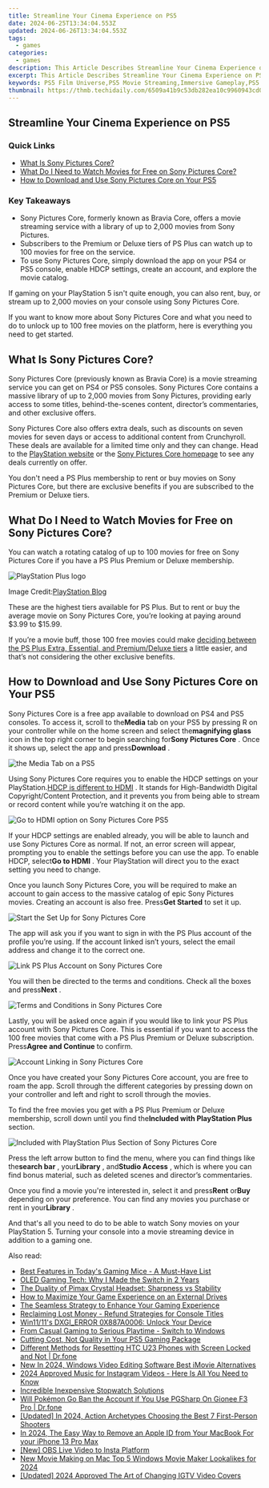 ```yaml
---
title: Streamline Your Cinema Experience on PS5
date: 2024-06-25T13:34:04.553Z
updated: 2024-06-26T13:34:04.553Z
tags:
  - games
categories:
  - games
description: This Article Describes Streamline Your Cinema Experience on PS5
excerpt: This Article Describes Streamline Your Cinema Experience on PS5
keywords: PS5 Film Universe,PS5 Movie Streaming,Immersive Gameplay,PS5 Theaterscape,Enhanced Gaming VR,Seamless Play Features,PS5 Cinematic Quality
thumbnail: https://thmb.techidaily.com/6509a41b9c53db282ea10c9960943cd0bc0006742138202a2ce5d3d561a1baf2.jpg
---
```


## Streamline Your Cinema Experience on PS5

### Quick Links

* [What Is Sony Pictures Core?](#what-is-sony-pictures-core)
* [What Do I Need to Watch Movies for Free on Sony Pictures Core?](#what-do-i-need-to-watch-movies-for-free-on-sony-pictures-core)
* [How to Download and Use Sony Pictures Core on Your PS5](#how-to-download-and-use-sony-pictures-core-on-your-ps5)

### Key Takeaways

* Sony Pictures Core, formerly known as Bravia Core, offers a movie streaming service with a library of up to 2,000 movies from Sony Pictures.
* Subscribers to the Premium or Deluxe tiers of PS Plus can watch up to 100 movies for free on the service.
* To use Sony Pictures Core, simply download the app on your PS4 or PS5 console, enable HDCP settings, create an account, and explore the movie catalog.

 If gaming on your PlayStation 5 isn't quite enough, you can also rent, buy, or stream up to 2,000 movies on your console using Sony Pictures Core.

 If you want to know more about Sony Pictures Core and what you need to do to unlock up to 100 free movies on the platform, here is everything you need to get started.

## What Is Sony Pictures Core?

 Sony Pictures Core (previously known as Bravia Core) is a movie streaming service you can get on PS4 or PS5 consoles. Sony Pictures Core contains a massive library of up to 2,000 movies from Sony Pictures, providing early access to some titles, behind-the-scenes content, director’s commentaries, and other exclusive offers.

 Sony Pictures Core also offers extra deals, such as discounts on seven movies for seven days or access to additional content from Crunchyroll. These deals are available for a limited time only and they can change. Head to the [PlayStation website](https://www.playstation.com/en-us/sony-pictures-core/) or the [Sony Pictures Core homepage](https://www.sonypicturescore.com/) to see any deals currently on offer.

 You don't need a PS Plus membership to rent or buy movies on Sony Pictures Core, but there are exclusive benefits if you are subscribed to the Premium or Deluxe tiers.

## What Do I Need to Watch Movies for Free on Sony Pictures Core?

 You can watch a rotating catalog of up to 100 movies for free on Sony Pictures Core if you have a PS Plus Premium or Deluxe membership.

![PlayStation Plus logo](https://thmb.techidaily.com/f7696c4ac1037e72f31c6b328a12ea085bd4635182093dadda40d9b14071da58.jpg)

 Image Credit:[PlayStation Blog](https://blog.playstation.com/2022/03/29/all-new-playstation-plus-launches-in-june-with-700-games-and-more-value-than-ever/)

 These are the highest tiers available for PS Plus. But to rent or buy the average movie on Sony Pictures Core, you’re looking at paying around $3.99 to $15.99.

 If you’re a movie buff, those 100 free movies could make [deciding between the PS Plus Extra, Essential, and Premium/Deluxe tiers](https://www.makeuseof.com/playstation-plus-essential-vs-extra-vs-premium/) a little easier, and that’s not considering the other exclusive benefits.

## How to Download and Use Sony Pictures Core on Your PS5

 Sony Pictures Core is a free app available to download on PS4 and PS5 consoles. To access it, scroll to the**Media** tab on your PS5 by pressing R on your controller while on the home screen and select the**magnifying glass** icon in the top right corner to begin searching for**Sony Pictures Core** . Once it shows up, select the app and press**Download** .

![the Media Tab on a PS5](https://static1.makeuseofimages.com/wordpress/wp-content/uploads/2023/12/media-tab-ps5.jpg)

 Using Sony Pictures Core requires you to enable the HDCP settings on your PlayStation.[HDCP is different to HDMI](https://www.makeuseof.com/hdcp-vs-hdmi-whats-the-difference/) . It stands for High-Bandwidth Digital Copyright/Content Protection, and it prevents you from being able to stream or record content while you’re watching it on the app.

![Go to HDMI option on Sony Pictures Core PS5](https://static1.makeuseofimages.com/wordpress/wp-content/uploads/2023/12/go-to-hdmi-sony-pictures-core-ps5.jpg)

 If your HDCP settings are enabled already, you will be able to launch and use Sony Pictures Core as normal. If not, an error screen will appear, prompting you to enable the settings before you can use the app. To enable HDCP, select**Go to HDMI** . Your PlayStation will direct you to the exact setting you need to change.

 Once you launch Sony Pictures Core, you will be required to make an account to gain access to the massive catalog of epic Sony Pictures movies. Creating an account is also free. Press**Get Started** to set it up.

![Start the Set Up for Sony Pictures Core](https://static1.makeuseofimages.com/wordpress/wp-content/uploads/2023/12/start-set-up-sony-pictures-core.jpg)

 The app will ask you if you want to sign in with the PS Plus account of the profile you’re using. If the account linked isn’t yours, select the email address and change it to the correct one.

![Link PS Plus Account on Sony Pictures Core](https://static1.makeuseofimages.com/wordpress/wp-content/uploads/2023/12/link-ps-plus-account-sony-pictures-core.jpg)

 You will then be directed to the terms and conditions. Check all the boxes and press**Next** .

![Terms and Conditions in Sony Pictures Core](https://static1.makeuseofimages.com/wordpress/wp-content/uploads/2023/12/terms-and-conditions-in-sony-pictures-core.jpg)

 Lastly, you will be asked once again if you would like to link your PS Plus account with Sony Pictures Core. This is essential if you want to access the 100 free movies that come with a PS Plus Premium or Deluxe subscription. Press**Agree and Continue** to confirm.

![Account Linking in Sony Pictures Core](https://static1.makeuseofimages.com/wordpress/wp-content/uploads/2023/12/account-linking-in-sony-pictures-core.jpg)

 Once you have created your Sony Pictures Core account, you are free to roam the app. Scroll through the different categories by pressing down on your controller and left and right to scroll through the movies.

 To find the free movies you get with a PS Plus Premium or Deluxe membership, scroll down until you find the**Included with PlayStation Plus** section.

![Included with PlayStation Plus Section of Sony Pictures Core](https://static1.makeuseofimages.com/wordpress/wp-content/uploads/2023/12/included-with-playstation-plus-section-of-sony-pictures-core.jpg)

 Press the left arrow button to find the menu, where you can find things like the**search bar** , your**Library** , and**Studio Access** , which is where you can find bonus material, such as deleted scenes and director’s commentaries.

 Once you find a movie you're interested in, select it and press**Rent** or**Buy** depending on your preference. You can find any movies you purchase or rent in your**Library** .

 And that's all you need to do to be able to watch Sony movies on your PlayStation 5\. Turning your console into a movie streaming device in addition to a gaming one.


<ins class="adsbygoogle"
     style="display:block"
     data-ad-format="autorelaxed"
     data-ad-client="ca-pub-7571918770474297"
     data-ad-slot="1223367746"></ins>



<ins class="adsbygoogle"
     style="display:block"
     data-ad-client="ca-pub-7571918770474297"
     data-ad-slot="8358498916"
     data-ad-format="auto"
     data-full-width-responsive="true"></ins>

<span class="atpl-alsoreadstyle">Also read:</span>
<div><ul>
<li><a href="https://games-able.techidaily.com/best-features-in-todays-gaming-mice-a-must-have-list/"><u>Best Features in Today's Gaming Mice - A Must-Have List</u></a></li>
<li><a href="https://games-able.techidaily.com/1719173428059-oled-gaming-tech-why-i-made-the-switch-in-2-years/"><u>OLED Gaming Tech: Why I Made the Switch in 2 Years</u></a></li>
<li><a href="https://games-able.techidaily.com/the-duality-of-pimax-crystal-headset-sharpness-vs-stability/"><u>The Duality of Pimax Crystal Headset: Sharpness vs Stability</u></a></li>
<li><a href="https://games-able.techidaily.com/how-to-maximize-your-game-experience-on-an-external-drives/"><u>How to Maximize Your Game Experience on an External Drives</u></a></li>
<li><a href="https://games-able.techidaily.com/the-seamless-strategy-to-enhance-your-gaming-experience/"><u>The Seamless Strategy to Enhance Your Gaming Experience</u></a></li>
<li><a href="https://games-able.techidaily.com/reclaiming-lost-money-refund-strategies-for-console-titles/"><u>Reclaiming Lost Money - Refund Strategies for Console Titles</u></a></li>
<li><a href="https://games-able.techidaily.com/win1111s-dxgierror-0x887a0006-unlock-your-device/"><u>Win11/11's DXGI_ERROR 0X887A0006: Unlock Your Device</u></a></li>
<li><a href="https://games-able.techidaily.com/from-casual-gaming-to-serious-playtime-switch-to-windows/"><u>From Casual Gaming to Serious Playtime - Switch to Windows</u></a></li>
<li><a href="https://games-able.techidaily.com/cutting-cost-not-quality-in-your-ps5-gaming-package/"><u>Cutting Cost, Not Quality in Your PS5 Gaming Package</u></a></li>
<li><a href="https://techidaily.com/different-methods-for-resetting-htc-u23-phones-with-screen-locked-and-not-drfone-by-drfone-reset-android-reset-android/"><u>Different Methods for Resetting HTC U23 Phones with Screen Locked and Not | Dr.fone</u></a></li>
<li><a href="https://video-creation-software.techidaily.com/new-in-2024-windows-video-editing-software-best-imovie-alternatives/"><u>New In 2024, Windows Video Editing Software Best iMovie Alternatives</u></a></li>
<li><a href="https://instagram-video-files.techidaily.com/2024-approved-music-for-instagram-videos-here-is-all-you-need-to-know/"><u>2024 Approved  Music for Instagram Videos - Here Is All You Need to Know</u></a></li>
<li><a href="https://extra-information.techidaily.com/incredible-inexpensive-stopwatch-solutions/"><u>Incredible Inexpensive Stopwatch Solutions</u></a></li>
<li><a href="https://android-pokemon-go.techidaily.com/will-pokemon-go-ban-the-account-if-you-use-pgsharp-on-gionee-f3-pro-drfone-by-drfone-virtual-android/"><u>Will Pokémon Go Ban the Account if You Use PGSharp On Gionee F3 Pro | Dr.fone</u></a></li>
<li><a href="https://on-screen-recording.techidaily.com/updated-in-2024-action-archetypes-choosing-the-best-7-first-person-shooters/"><u>[Updated] In 2024, Action Archetypes  Choosing the Best 7 First-Person Shooters</u></a></li>
<li><a href="https://apple-account.techidaily.com/in-2024-the-easy-way-to-remove-an-apple-id-from-your-macbook-for-your-iphone-13-pro-max-by-drfone-ios/"><u>In 2024, The Easy Way to Remove an Apple ID from Your MacBook For your iPhone 13 Pro Max</u></a></li>
<li><a href="https://screen-video-capture.techidaily.com/new-obs-live-video-to-insta-platform/"><u>[New] OBS Live Video to Insta Platform</u></a></li>
<li><a href="https://ai-driven-video-production.techidaily.com/new-movie-making-on-mac-top-5-windows-movie-maker-lookalikes-for-2024/"><u>New Movie Making on Mac Top 5 Windows Movie Maker Lookalikes for 2024</u></a></li>
<li><a href="https://instagram-video-recordings.techidaily.com/updated-2024-approved-the-art-of-changing-igtv-video-covers/"><u>[Updated] 2024 Approved  The Art of Changing IGTV Video Covers</u></a></li>
</ul></div>
